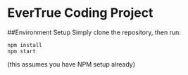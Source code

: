 # EverTrue Coding Project


##Environment Setup
Simply clone the repository, then run:

```
npm install
npm start
```
(this assumes you have NPM setup already)
